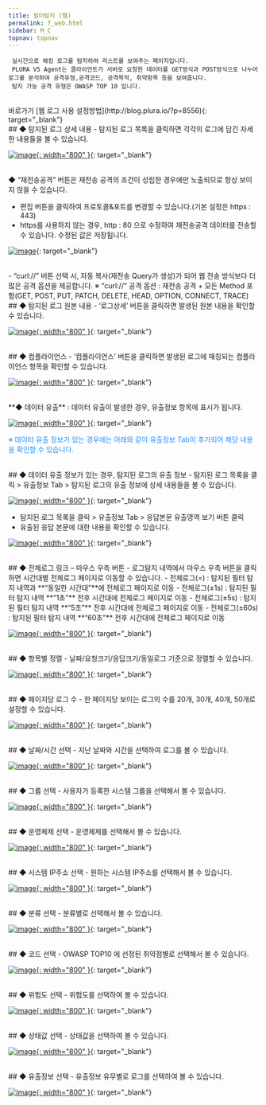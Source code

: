 ```yaml
---
title: 필터탐지 (웹)
permalink: f_web.html
sidebar: M_C
topnav: topnav
---
```


     실시간으로 해킹 로그를 탐지하여 리스트를 보여주는 페이지입니다.
     PLURA V5 Agent는 클라이언트가 서버로 요청한 데이터를 GET방식과 POST방식으로 나누어 로그를 분석하여 공격유형,공격코드, 공격목적, 취약항목 등을 보여줍니다.
     탐지 가능 공격 유형은 OWASP TOP 10 입니다. 

<br />
바로가기  [웹 로그 사용 설정방법](http://blog.plura.io/?p=8556){: target="_blank"}

<br />
## ◆ 탐지된 로그 상세 내용
- 탐지된 로그 목록을 클릭하면 각각의 로그에 담긴 자세한 내용들을 볼 수 있습니다.

[![image](/docs/images/Manual/common/filter/web/1.png){: width="800" }](/docs/images/Manual/common/filter/web/1.png){: target="_blank"}

<br />
◆ “재전송공격” 버튼은 재전송 공격의 조건이 성립한 경우에만 노출되므로 항상 보이지 않을 수 있습니다.

- 편집 버튼을 클릭하여 프로토콜&포트를 변경할 수 있습니다.(기본 설정은 https : 443)
- https를 사용하지 않는 경우, http : 80 으로 수정하여 재전송공격 데이터를 전송할 수 있습니다. 수정된 값은 저장됩니다.

[![image](/docs/images/Manual/common/filter/web/2.png)](/docs/images/Manual/common/filter/web/2.png){: target="_blank"}

<br />
- “curl://” 버튼 선택 시, 자동 복사(재전송 Query가 생성)가 되어 웹 전송 방식보다 더 많은 공격 옵션을 제공합니다.
※ “curl://” 공격 옵션 : 재전송 공격 + 모든 Method 포함(GET, POST, PUT, PATCH, DELETE, HEAD, OPTION, CONNECT, TRACE)

<br />
## ◆ 탐지된 로그 원본 내용
- ‘로그상세’ 버튼을 클릭하면 발생된 원본 내용을 확인할 수 있습니다.

[![image](/docs/images/Manual/common/filter/web/3.png){: width="800" }](/docs/images/Manual/common/filter/web/3.png){: target="_blank"}

<br />
## ◆ 컴플라이언스
- ‘컴플라이언스’ 버튼을 클릭하면 발생된 로그에 매칭되는 컴플라이언스 항목을 확인할 수 있습니다.

[![image](/docs/images/Manual/common/filter/web/4.png){: width="800" }](/docs/images/Manual/common/filter/web/4.png){: target="_blank"}


<br />
**◆ 데이터 유출** : 데이터 유출이 발생한 경우, 유출정보 항목에 표시가 됩니다.

[![image](/docs/images/Manual/common/filter/web/5.png){: width="800" }](/docs/images/Manual/common/filter/web/5.png){: target="_blank"}

<font color='dodgerblue'> ※ 데이터 유출 정보가 있는 경우에는 아래와 같이 유출정보 Tab이 추가되어 해당 내용을 확인할 수 있습니다. </font>

<br />
## ◆ 데이터 유출 정보가 있는 경우, 탐지된 로그의 유출 정보
- 탐지된 로그 목록을 클릭 > 유출정보 Tab > 탐지된 로그의 유출 정보에 상세 내용들을 볼 수 있습니다.

[![image](/docs/images/Manual/common/filter/web/6.png){: width="800" }](/docs/images/Manual/common/filter/web/6.png){: target="_blank"}

- 탐지된 로그 목록을 클릭 > 유출정보 Tab > 응답본문 유출영역 보기 버튼 클릭
- 유출된 응답 본문에 대한 내용을 확인할 수 있습니다.

[![image](/docs/images/Manual/common/filter/web/7.png){: width="800" }](/docs/images/Manual/common/filter/web/7.png){: target="_blank"}

<br />
## ◆ 전체로그 링크 – 마우스 우측 버튼
- 로그탐지 내역에서 마우스 우측 버튼을 클릭하면 시간대별 전체로그 페이지로 이동할 수 있습니다.
- 전체로그(=) : 탐지된 필터 탐지 내역과 **“동일한 시간대”**에 전체로그 페이지로 이동
- 전체로그(±1s) : 탐지된 필터 탐지 내역 **“1초”** 전후 시간대에 전체로그 페이지로 이동
- 전체로그(±5s) : 탐지된 필터 탐지 내역 **“5초”** 전후 시간대에 전체로그 페이지로 이동
- 전체로그(±60s) : 탐지된 필터 탐지 내역 **“60초”** 전후 시간대에 전체로그 페이지로 이동

[![image](/docs/images/Manual/common/filter/web/8.png){: width="800" }](/docs/images/Manual/common/filter/web/8.png){: target="_blank"}

<br />
## ◆ 항목별 정렬
- 날짜/요청크기/응답크기/동일로그 기준으로 정렬할 수 있습니다.

[![image](/docs/images/Manual/common/filter/web/9.png){: width="800" }](/docs/images/Manual/common/filter/web/9.png){: target="_blank"}
 
<br />
## ◆ 페이지당 로그 수
- 한 페이지당 보이는 로그의 수를 20개, 30개, 40개, 50개로 설정할 수 있습니다.

[![image](/docs/images/Manual/common/filter/web/10.png){: width="800" }](/docs/images/Manual/common/filter/web/10.png){: target="_blank"}

<br />
## ◆ 날짜/시간 선택
- 지난 날짜와 시간을 선택하여 로그를 볼 수 있습니다.

 [![image](/docs/images/Manual/common/filter/web/11.png){: width="800" }](/docs/images/Manual/common/filter/web/11.png){: target="_blank"}

<br />
## ◆ 그룹 선택
- 사용자가 등록한 시스템 그룹을 선택해서 볼 수 있습니다.

[![image](/docs/images/Manual/common/filter/web/12.png){: width="800" }](/docs/images/Manual/common/filter/web/12.png){: target="_blank"}

 <br />
## ◆ 운영체제 선택
- 운영체제를 선택해서 볼 수 있습니다.

[![image](/docs/images/Manual/common/filter/web/13.png){: width="800" }](/docs/images/Manual/common/filter/web/13.png){: target="_blank"}

<br />
## ◆ 시스템 IP주소 선택
- 원하는 시스템 IP주소를 선택해서 볼 수 있습니다.

[![image](/docs/images/Manual/common/filter/web/14.png){: width="800" }](/docs/images/Manual/common/filter/web/14.png){: target="_blank"}
 
<br />
## ◆ 분류 선택
- 분류별로 선택해서 볼 수 있습니다.

[![image](/docs/images/Manual/common/filter/web/15.png){: width="800" }](/docs/images/Manual/common/filter/web/15.png){: target="_blank"}
 
<br />
## ◆ 코드 선택
- OWASP TOP10 에 선정된  취약점별로 선택해서 볼 수 있습니다.

[![image](/docs/images/Manual/common/filter/web/16.png){: width="800" }](/docs/images/Manual/common/filter/web/16.png){: target="_blank"}
 
<br />
## ◆ 위험도 선택
- 위험도를 선택하여 볼 수 있습니다.

[![image](/docs/images/Manual/common/filter/web/17.png){: width="800" }](/docs/images/Manual/common/filter/web/17.png){: target="_blank"}
 
<br />
## ◆ 상태값 선택
- 상태값을 선택하여 볼 수 있습니다.


 [![image](/docs/images/Manual/common/filter/web/18.png){: width="800" }](/docs/images/Manual/common/filter/web/18.png){: target="_blank"}

<br />
## ◆ 유출정보 선택
- 유출정보 유무별로 로그를 선택하여 볼 수 있습니다.

[![image](/docs/images/Manual/common/filter/web/19.png){: width="800" }](/docs/images/Manual/common/filter/web/19.png){: target="_blank"}
 